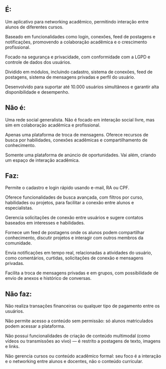 ## É:
Um aplicativo para networking acadêmico, permitindo interação entre alunos de diferentes cursos.

Baseado em funcionalidades como login, conexões, feed de postagens e notificações, promovendo a colaboração acadêmica e o crescimento profissional.

Focado na segurança e privacidade, com conformidade com a LGPD e controle de dados dos usuários.

Dividido em módulos, incluindo cadastro, sistema de conexões, feed de postagens, sistema de mensagens privadas e perfil do usuário.

Desenvolvido para suportar até 10.000 usuários simultâneos e garantir alta disponibilidade e desempenho.

## Não é:
Uma rede social generalista. Não é focado em interação social livre, mas sim em colaboração acadêmica e profissional.

Apenas uma plataforma de troca de mensagens. Oferece recursos de busca por habilidades, conexões acadêmicas e compartilhamento de conhecimento.

Somente uma plataforma de anúncio de oportunidades. Vai além, criando um espaço de interação acadêmica.

## Faz:
Permite o cadastro e login rápido usando e-mail, RA ou CPF.

Oferece funcionalidades de busca avançada, com filtros por curso, habilidades ou projetos, para facilitar a conexão entre alunos e especialistas.

Gerencia solicitações de conexão entre usuários e sugere contatos baseados em interesses e habilidades.

Fornece um feed de postagens onde os alunos podem compartilhar conhecimento, discutir projetos e interagir com outros membros da comunidade.

Envia notificações em tempo real, relacionadas a atividades do usuário, como comentários, curtidas, solicitações de conexão e mensagens privadas.

Facilita a troca de mensagens privadas e em grupos, com possibilidade de envio de anexos e histórico de conversas.

## Não faz:
Não realiza transações financeiras ou qualquer tipo de pagamento entre os usuários.

Não permite acesso a conteúdo sem permissão: só alunos matriculados podem acessar a plataforma.

Não possui funcionalidades de criação de conteúdo multimodal (como vídeos ou transmissões ao vivo) — é restrito a postagens de texto, imagens e links.

Não gerencia cursos ou conteúdo acadêmico formal: seu foco é a interação e o networking entre alunos e docentes, não o conteúdo curricular.